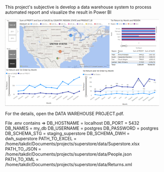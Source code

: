 This project's subjective is develop a data warehouse system to process automated report and visualize the result in Power BI

![alt text](https://github.com/takdirzd/Data-Warehouse-Project/blob/main/overview.png)

For the details, open the DATA WAREHOUSE PROJECT.pdf.

File .env contains =>
DB_HOSTNAME = localhost
DB_PORT = 5432
DB_NAMES = my_db
DB_USERNAME = postgres
DB_PASSWORD = postgres
DB_SCHEMA_STG = staging_superstore
DB_SCHEMA_DWH = dwh_superstore
PATH_TO_EXCEL = /home/takdir/Documents/projects/superstore/data/Superstore.xlsx
PATH_TO_JSON = /home/takdir/Documents/projects/superstore/data/People.json
PATH_TO_XML = /home/takdir/Documents/projects/superstore/data/Returns.xml
